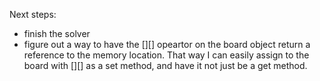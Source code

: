 Next steps:
- finish the solver
- figure out a way to have the [][] opeartor on the board object return a reference to the memory location. That way I can easily assign to the board with [][] as a set method, and have it not just be a get method.
